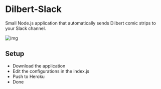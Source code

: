 # Dilbert-Slack
Small Node.js application that automatically sends Dilbert comic strips to your Slack channel.

![img](http://i.imgur.com/pIX1QFk.png)

## Setup
* Download the application
* Edit the configurations in the index.js
* Push to Heroku
* Done
